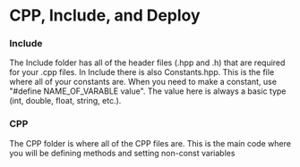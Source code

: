 # CPP, Include, and Deploy

### Include

The Include folder has all of the header files (.hpp and .h) that are required for your .cpp files. In Include there is also Constants.hpp. This is the file where all of your constants are. When you need to make a constant, use "#define NAME_OF_VARABLE value". The value here is always a basic type (int, double, float, string, etc.).

### CPP

The CPP folder is where all of the CPP files are. This is the main code where you will be defining methods and setting non-const variables
